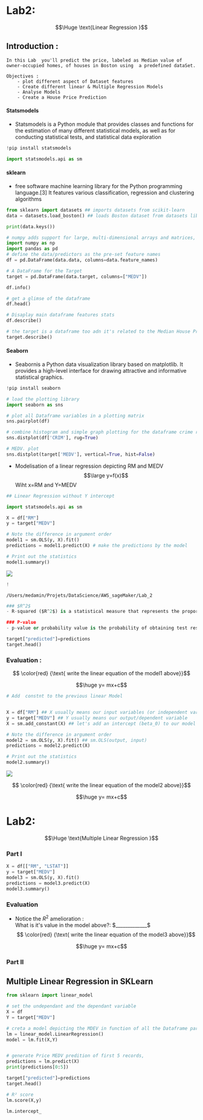 
# Lab2:
$$\Huge \text{Linear Regression }$$

## Introduction :
    In this Lab  you'll predict the price, labeled as Median value of owner-occupied homes, of houses in Boston using  a predefined dataSet. 
    
    Objectives :
        - plot different aspect of Dataset features
        - Create different linear & Multiple Regression Models
        - Analyse Models
        - Create a House Price Prediction 
    

####  Statsmodels
- Statsmodels is a Python module that provides classes and functions for the estimation of many different statistical models, as well as for conducting statistical tests, and statistical data exploration


```python
!pip install statsmodels
```


```python
import statsmodels.api as sm
```

#### sklearn
- free software machine learning library for the Python programming language.[3] It features various classification, regression and clustering algorithms


```python
from sklearn import datasets ## imports datasets from scikit-learn
data = datasets.load_boston() ## loads Boston dataset from datasets library 
```


```python
print(data.keys())
```


```python
# numpy adds support for large, multi-dimensional arrays and matrices,
import numpy as np
import pandas as pd
# define the data/predictors as the pre-set feature names  
df = pd.DataFrame(data.data, columns=data.feature_names)

# A DataFrame for the Target
target = pd.DataFrame(data.target, columns=["MEDV"])
```


```python
df.info()
```


```python
# get a glimse of the dataframe
df.head()
```


```python
# Disaplay main dataframe features stats
df.describe()
```


```python
# the target is a dataframe too adn it's related to the Median House Price. MEDV
target.describe()
```

#### Seaborn 
- Seabornis a Python data visualization library based on matplotlib. It provides a high-level interface for drawing attractive and informative statistical graphics.


```python
!pip install seaborn
```


```python
# load the plotting library 
import seaborn as sns
```


```python
# plot all Dataframe variables in a plotting matrix 
sns.pairplot(df)
```


```python
# combine histogram and simple graph plotting for the dataframe crime rate features . 
sns.distplot(df['CRIM'], rug=True)
```


```python
# MEDV. plot 
sns.distplot(target['MEDV'], vertical=True, hist=False)
```

- Modelisation of a linear regression depicting  RM and MEDV
 $$\large  y=f(x)$$
 Wiht  $\text{ x=RM and Y=MEDV}$ 


```python
## Linear Regression without Y intercept

import statsmodels.api as sm

X = df["RM"]
y = target["MEDV"]

# Note the difference in argument order
model1 = sm.OLS(y, X).fit()
predictions = model1.predict(X) # make the predictions by the model

# Print out the statistics
model1.summary()
```

![](model1.png)


```python
!
```

    /Users/medamin/Projets/DataScience/AWS_sageMaker/Lab_2



```python
### $R^2$
- R-squared ($R^2$) is a statistical measure that represents the proportion of the variance for a dependent variable that's explained by an independent variable or variables in a regression model. 

### P-value
- p-value or probability value is the probability of obtaining test results at least as extreme as the results actually observed during the test, assuming that the null hypothesis is correct
```


```python
target["predicted"]=predictions
target.head()
```

### Evaluation :
$$ \color{red} {\text{ write the linear equation of the model1   above}}$$

$$\huge y= mx+c$$


```python
# Add  constnt to the previous linear Model  


X = df["RM"] ## X usually means our input variables (or independent variables)
y = target["MEDV"] ## Y usually means our output/dependent variable
X = sm.add_constant(X) ## let's add an intercept (beta_0) to our model

# Note the difference in argument order
model2 = sm.OLS(y, X).fit() ## sm.OLS(output, input)
predictions = model2.predict(X)

# Print out the statistics
model2.summary()
```

![](model3.png)

$$ \color{red} {\text{ write the linear equation of the model2   above}}$$

$$\huge y= mx+c$$

# Lab2:
$$\Huge \text{Multiple Linear Regression }$$

### Part I


```python
X = df[["RM", "LSTAT"]]
y = target["MEDV"]
model3 = sm.OLS(y, X).fit()
predictions = model3.predict(X)
model3.summary()
```

### Evaluation 
- Notice the $R^2$ amelioration :  
What is it's value in the model above?: $_____________$ 
$$ \color{red} {\text{ write the linear equation of the model3   above}}$$

$$\huge y= mx+c$$

### Part II

## Multiple Linear Regression in SKLearn


```python
from sklearn import linear_model
```


```python
# set the undependant and the dependant variable 
X = df
Y = target["MEDV"]
```


```python
# creta a model depicting the MDEV in function of all the Dataframe parameters.
lm = linear_model.LinearRegression()
model = lm.fit(X,Y)
```


```python

```


```python
# generate Price MEDV predition of first 5 records, 
predictions = lm.predict(X)
print(predictions[0:5])
```


```python
target["predicted"]=predictions
target.head()

```


```python
# R² score 
lm.score(X,y)
```


```python
lm.intercept_
```


```python

```


```python

```


```python

```


```python

```


```python

```


```python

```
